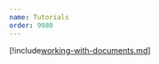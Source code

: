 ```yaml
---
name: Tutorials
order: 9980
---
```


[!include[working-with-documents.md](./working-with-documents.md)]
